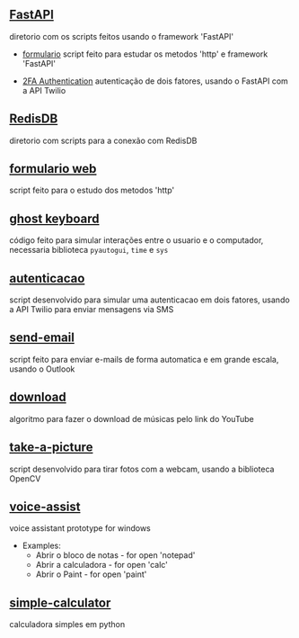 ## [FastAPI](/FastAPI/)
diretorio com os scripts feitos usando o framework 'FastAPI'

- [formulario](/FastAPI/form/)
script feito para estudar os metodos 'http' e framework 'FastAPI'  

- [2FA Authentication](/FastAPI/2FA/)
autenticação de dois fatores, usando o FastAPI com a API Twilio

## [RedisDB](/connection_RedisDB/)
diretorio com scripts para a conexão com RedisDB

## [formulario web](https://github.com/Eduard0803/Python/blob/main/web-form/)
script feito para o estudo dos metodos 'http'

## [ghost keyboard](https://github.com/Eduard0803/Python/blob/main/ghost-keyboard.py)
código feito para simular interações entre o usuario e o computador, necessaria biblioteca `pyautogui`, `time` e `sys`

## [autenticacao](https://github.com/Eduard0803/Python/blob/main/autenticacao.py)
script desenvolvido para simular uma autenticacao em dois fatores, usando a API Twilio para enviar mensagens via SMS  

## [send-email](https://github.com/Eduard0803/Python/blob/main/send-email.py)
script feito para enviar e-mails de forma automatica e em grande escala, usando o Outlook

## [download](https://github.com/Eduard0803/Python/blob/main/download.py)
algoritmo para fazer o download de músicas pelo link do YouTube

## [take-a-picture](https://github.com/Eduard0803/Python/blob/main/take-a-picture.py)
script desenvolvido para tirar fotos com a webcam, usando a biblioteca OpenCV

## [voice-assist](https://github.com/Eduard0803/Python/blob/main/voice-assist.py)
voice assistant prototype for windows

- Examples:  
  - Abrir o bloco de notas - for open 'notepad'
  - Abrir a calculadora - for open 'calc'
  - Abrir o Paint - for open 'paint'

## [simple-calculator](https://github.com/Eduard0803/Python/blob/main/simple-calculator.py)
calculadora simples em python  
